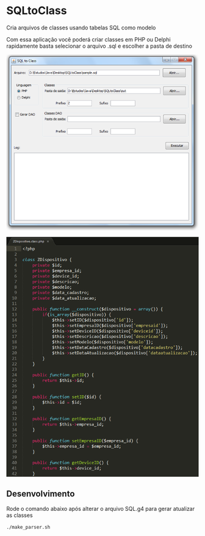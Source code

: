 SQLtoClass
==========

Cria arquivos de classes usando tabelas SQL como modelo

Com essa aplicação você poderá criar classes em PHP ou Delphi rapidamente
basta selecionar o arquivo .sql e escolher a pasta de destino

![Alt text](/img/screenshots/main.png?raw=true "Tela principal")

![Alt text](/img/screenshots/generated_class.png?raw=true "Exemplo de classe gerada")


## Desenvolvimento

Rode o comando abaixo após alterar o arquivo SQL.g4 para gerar atualizar as classes
```sh
./make_parser.sh
```
